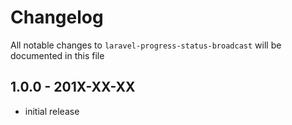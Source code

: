 # Changelog

All notable changes to `laravel-progress-status-broadcast` will be documented in this file

## 1.0.0 - 201X-XX-XX

- initial release
